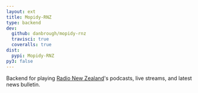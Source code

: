 ```yaml
---
layout: ext
title: Mopidy-RNZ
type: backend
dev:
  github: danbrough/mopidy-rnz
  travisci: true
  coveralls: true
dist:
  pypi: Mopidy-RNZ
py3: false
---
```


Backend for playing [Radio New Zealand](https://www.rnz.co.nz/)'s
podcasts, live streams, and latest news bulletin.
